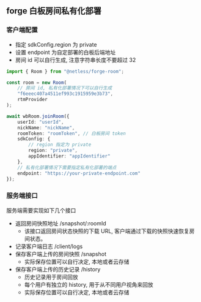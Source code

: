 ## forge 白板房间私有化部署

### 客户端配置

* 指定 sdkConfig.region 为 private
* 设置 endpoint 为自定部署的白板后端地址
* 房间 id 可以自行生成, 注意字符串长度不要超过 32

```typescript
import { Room } from "@netless/forge-room";

const room = new Room(
    // 房间 id, 私有化部署情况下可以自行生成
    "f6eeec407a4511ef993c1915959e3b73",
    rtmProvider
);

await wbRoom.joinRoom({
    userId: "userId",
    nickName: "nickName",
    roomToken: "roomToken", // 白板房间 token
    sdkConfig: {
        // region 指定为 private
        region: "private",
        appIdentifier: "appIdentifier"
    },
    // 私有化部署情况下需要指定私有化部署的端点
    endpoint: "https://your-private-endpoint.com"
});
```

### 服务端接口

服务端需要实现如下几个接口

* 返回房间快照地址 /snapshot/:roomId
  - 该接口返回房间状态快照的下载 URL, 客户端通过下载的快照快速恢复房间状态。
* 记录客户端日志 /client/logs
* 保存客户端上传的房间快照 /snapshot
  - 实际保存位置可以自行决定, 本地或者云存储
* 保存客户端上传的历史记录 /history
  - 历史记录用于房间回放
  - 每个用户有独立的 history, 用于从不同用户视角来回放
  - 实际保存位置可以自行决定, 本地或者云存储
